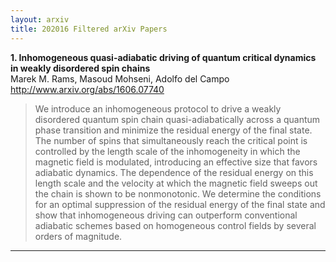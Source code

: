 ```yaml
---
layout: arxiv
title: 202016 Filtered arXiv Papers
---
```


**1.    Inhomogeneous quasi-adiabatic driving of quantum critical dynamics in weakly disordered spin chains**  
Marek M. Rams, Masoud Mohseni, Adolfo del Campo  
http://www.arxiv.org/abs/1606.07740  
<blockquote>
<p>
We introduce an inhomogeneous protocol to drive a weakly disordered quantum spin chain quasi-adiabatically across a quantum phase transition and minimize the residual energy of the final state. The number of spins that simultaneously reach the critical point is controlled by the length scale of the inhomogeneity in which the magnetic field is modulated, introducing an effective size that favors adiabatic dynamics. The dependence of the residual energy on this length scale and the velocity at which the magnetic field sweeps out the chain is shown to be nonmonotonic. We determine the conditions for an optimal suppression of the residual energy of the final state and show that inhomogeneous driving can outperform conventional adiabatic schemes based on homogeneous control fields by several orders of magnitude.
</p>
</blockquote>

------

